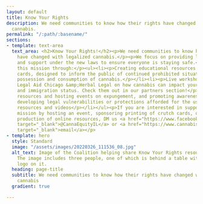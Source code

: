 ```yaml
---
layout: default
title: Know Your Rights
description: We need communities to know how their rights have changed with legalized
  cannabis.
permalink: "/:path/:basename/"
sections:
- template: text-area
  text_area: <h2>Know Your Rights!</h2><p>We need communities to know how their rights
    have changed with legalized cannabis.</p><p>We focus on providing legal education
    and support under the new laws to ensure everyone is staying safe.</p><p>We support
    this mission through:</p><ul><li><p>Creating educational resources like our crutch
    cards, designed to inform the public of continued prohibited situations for the
    possession and consumption of cannabis.</p></li><li><p>Live workshops with partners
    Legal Aid Chicago &amp;Herbal Legal on how cannabis can impact your housing, employment,
    and immigration status. Check them out in our partners section!</p></li><li><p>Sharing
    resources and hosting events on expungement, and promoting awareness of newly
    developing legal vulnerabilities or protections afforded for the use of cannabis.</p></li><li><p>Online
    resources and videos</p></li></ul><p>If you are interested in supporting this
    mission by hosting an event, sponsoring printing of crutch cards, or providing
    production of online resources, DM us <a href="https://www.facebook.com/CannaEquityIL"
    target="_blank">@CannaEquityIL</a> or <a href="https://www.cannabisequityil.org/contact"
    target="_blank">email</a></p>
- template: hero
  style: Standard
  image: "/assets/images/20220326_111536_08.jpg"
  alt_text: Image of the Coalition helping share Know Your Rights resources as a fair.
    The image includes three people, one of which is behind a table with the Coalition's
    logo on it.
  heading: page-title
  subtitle: We need communities to know how their rights have changed with legalized
    cannabis
  gradient: true

---
```

